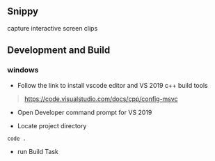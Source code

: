 ## Snippy
capture interactive screen clips

## Development and Build

### windows

* Follow the link to install vscode editor and VS 2019 c++ build tools
> https://code.visualstudio.com/docs/cpp/config-msvc

* Open Developer command prompt for VS 2019

* Locate project directory
```sh
code .
```

* run Build Task